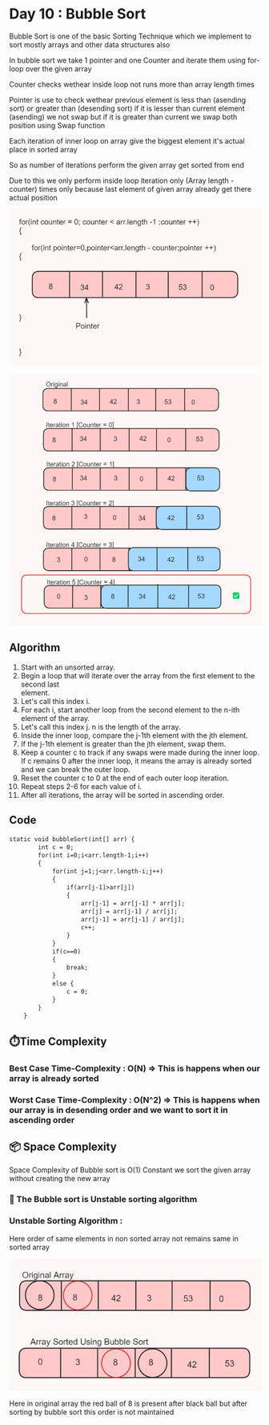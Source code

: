# Day 10 : Bubble Sort

<p>Bubble Sort is one of the basic Sorting Technique which we implement to sort mostly arrays and other data structures also</p>

<p>In bubble sort we take 1 pointer and one Counter and iterate them using for-loop over the given array</p>

<p>Counter checks wethear inside loop not runs more than array length times</p>

<p>Pointer is use to check wethear previous element is less than (asending sort) or greater than (desending sort) if it is lesser than current element (asending) we not swap but if it is greater than current we swap both position using Swap function</p>

<p>Each iteration of inner loop on array give the biggest element it's actual place in sorted array</p>

<p>So as number of iterations perform the given array get sorted from end </p>

<p>Due to this we only perform inside loop iteration only (Array length - counter) times only because last element of given array already get there actual position </p>

![Alt text](image-91.png)

![Alt text](image-93.png)

<h2>Algorithm </h2>

<ol>
<li>
Start with an unsorted array.</li>
<li>Begin a loop that will iterate over the array from the first element to the second last</li> element. <li>Let's call this index i.</li>
<li>For each i, start another loop from the second element to the n-ith element of the array.</li> <li>Let's call this index j. n is the length of the array.</li>
<li>Inside the inner loop, compare the j-1th element with the jth element. </li><li>If the j-1th element is greater than the jth element, swap them.</li>
<li>Keep a counter c to track if any swaps were made during the inner loop. If c remains 0 after the inner loop, it means the array is already sorted and we can break the outer loop.</li>
<li>Reset the counter c to 0 at the end of each outer loop iteration.</li>
<li>Repeat steps 2-6 for each value of i.</li>
<li>After all iterations, the array will be sorted in ascending order.</li>


</ol>

<h2>Code </h2>

```
static void bubbleSort(int[] arr) {
        int c = 0;
        for(int i=0;i<arr.length-1;i++)
        {
            for(int j=1;j<arr.length-i;j++)
            {
                if(arr[j-1]>arr[j])
                {
                    arr[j-1] = arr[j-1] * arr[j];
                    arr[j] = arr[j-1] / arr[j];
                    arr[j-1] = arr[j-1] / arr[j];
                    c++;
                }
            }
            if(c==0)
            {
                break;
            }
            else {
                c = 0;
            }
        }
    }
```

<h2>⏱️Time Complexity </h2>
<h3>Best Case Time-Complexity : O(N) => This is happens when our array is already sorted </h3>
<h3>Worst Case Time-Complexity : O(N^2) => This is happens when our array is in desending order and we want to sort it in ascending order</h3>

<h2>📦 Space Complexity</h2>
<p>Space Complexity of Bubble sort is O(1) Constant we sort the given array without creating the new array</p>

<h3> 🌟 The Bubble sort is Unstable sorting algorithm </h3>
<h3>Unstable Sorting Algorithm : </h3>
<p>Here order of same elements in non sorted array not remains same in sorted array</p>

![Alt text](image-95.png)

<p>Here in original array the red ball of 8 is present after black ball but after sorting by bubble sort this order is not maintained</p>





